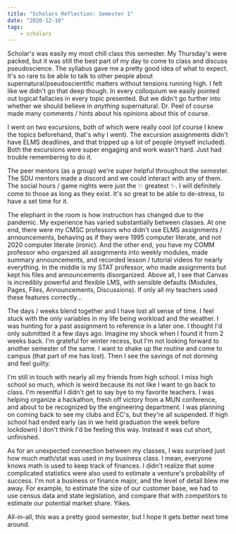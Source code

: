 ```yaml
---
title: "Scholars Reflection: Semester 1"
date: "2020-12-10"
tags:
    - scholars
---
```


Scholar's was easily my most chill class this semester. My Thursday's were packed, but it was still the best part of my day to come to class and discuss pseudoscience. The syllabus gave me a pretty good idea of what to expect. It's so rare to be able to talk to other people about supernatural/pseudoscientific matters without tensions running high. I felt like we didn't go that deep though. In every colloquium we easily pointed out logical fallacies in every topic presented. But we didn't go further into whether we should believe in *anything* supernatural. Dr. Peel of course made many comments / hints about his opinions about this of course.

I went on two excursions, both of which were really cool (of course I knew the topics beforehand, that's why I went). The excursion assignments didn't have ELMS deadlines, and that tripped up a lot of people (myself included). Both the excursions were super engaging and work wasn't hard. Just had trouble remembering to do it.

The peer mentors (as a group) we're super helpful throughout the semester. The SDU mentors made a discord and we could interact with any of them. The social hours / game nights were just the ✨ greatest ✨. I will definitely come to those as long as they exist. It's so great to be able to de-stress, to have a set time for it.

The elephant in the room is how instruction has changed due to the pandemic. My experience has varied substantially between classes. At one end, there were my CMSC professors who didn't use ELMS assignments / announcements, behaving as if they were 1995 computer literate, and not 2020 computer literate (ironic). And the other end, you have my COMM professor who organized all assignments into weekly modules, made summary announcements, and recorded lesson / tutorial videos for nearly everything. In the middle is my STAT professor, who made assignments but kept his files and announcements disorganized. Above all, I see that Canvas is incredibly powerful and flexible LMS, with sensible defaults (Modules, Pages, Files, Announcements, Discussions). If only all my teachers used these features correctly...

The days / weeks blend together and I have lost all sense of time. I feel stuck with the only variables in my life being workload and the weather. I was hunting for a past assignment to reference in a later one. I thought I'd only submitted it a few days ago. Imagine my shock when I found it from 2 weeks back. I'm grateful for winter recess, but I'm not looking forward to another semester of the same. I want to shake up the routine and come to campus (that part of me has lost). Then I see the savings of not dorming and feel guilty.

I'm still in touch with nearly all my friends from high school. I miss high school so much, which is weird because its not like I want to go back to class. I'm resentful I didn't get to say bye to my favorite teachers. I was helping organize a hackathon, fresh off victory from a MUN conference, and about to be recognized by the engineering department. I was planning on coming back to see my clubs and EC's, but they're all suspended. If high school had ended early (as in we held graduation the week before lockdown) I don't think I'd be feeling this way. Instead it was cut short, unfinished.

As for an unexpected connection between my classes, I was surprised just how much math/stat was used in my business class. I mean, everyone knows math is used to keep track of finances. I didn't realize that some complicated statistics were also used to estimate a venture's probability of success. I'm not a business or finance major, and the level of detail blew me away. For example, to estimate the size of our customer base, we had to use census data and state legislation, and compare that with competitors to estimate our potential market share. Yikes.

All-in-all, this was a pretty good semester, but I hope it gets better next time around.
